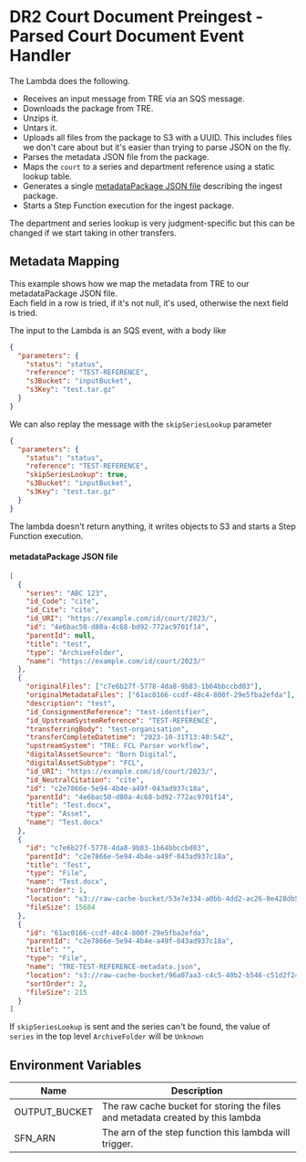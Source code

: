 # DR2 Court Document Preingest - Parsed Court Document Event Handler

The Lambda does the following.

- Receives an input message from TRE via an SQS message.
- Downloads the package from TRE.
- Unzips it.
- Untars it.
- Uploads all files from the package to S3 with a UUID. This includes files we don't care about but it's easier than
  trying to parse JSON on the fly.
- Parses the metadata JSON file from the package.
- Maps the `court` to a series and department reference using a static lookup table.
- Generates a single [metadataPackage JSON file](/docs/metadataPackage.md) describing the ingest package.
- Starts a Step Function execution for the ingest package.

The department and series lookup is very judgment-specific but this can be changed if we start taking in other
transfers.

## Metadata Mapping

This example shows how we map the metadata from TRE to our metadataPackage JSON file.  
Each field in a row is tried, if it's not null, it's used, otherwise the next field is tried.

The input to the Lambda is an SQS event, with a body like

```json
{
  "parameters": {
    "status": "status",
    "reference": "TEST-REFERENCE",
    "s3Bucket": "inputBucket",
    "s3Key": "test.tar.gz"
  }
}
```

We can also replay the message with the `skipSeriesLookup` parameter

```json
{
  "parameters": {
    "status": "status",
    "reference": "TEST-REFERENCE",
    "skipSeriesLookup": true,
    "s3Bucket": "inputBucket",
    "s3Key": "test.tar.gz"
  }
}
```

The lambda doesn't return anything, it writes objects to S3 and starts a Step Function execution.

#### metadataPackage JSON file

```json
[
  {
    "series": "ABC 123",
    "id_Code": "cite",
    "id_Cite": "cite",
    "id_URI": "https://example.com/id/court/2023/",
    "id": "4e6bac50-d80a-4c68-bd92-772ac9701f14",
    "parentId": null,
    "title": "test",
    "type": "ArchiveFolder",
    "name": "https://example.com/id/court/2023/"
  },
  {
    "originalFiles": ["c7e6b27f-5778-4da8-9b83-1b64bbccbd03"],
    "originalMetadataFiles": ["61ac0166-ccdf-48c4-800f-29e5fba2efda"],
    "description": "test",
    "id_ConsignmentReference": "test-identifier",
    "id_UpstreamSystemReference": "TEST-REFERENCE",
    "transferringBody": "test-organisation",
    "transferCompleteDatetime": "2023-10-31T13:40:54Z",
    "upstreamSystem": "TRE: FCL Parser workflow",
    "digitalAssetSource": "Born Digital",
    "digitalAssetSubtype": "FCL",
    "id_URI": "https://example.com/id/court/2023/",
    "id_NeutralCitation": "cite",
    "id": "c2e7866e-5e94-4b4e-a49f-043ad937c18a",
    "parentId": "4e6bac50-d80a-4c68-bd92-772ac9701f14",
    "title": "Test.docx",
    "type": "Asset",
    "name": "Test.docx"
  },
  {
    "id": "c7e6b27f-5778-4da8-9b83-1b64bbccbd03",
    "parentId": "c2e7866e-5e94-4b4e-a49f-043ad937c18a",
    "title": "Test",
    "type": "File",
    "name": "Test.docx",
    "sortOrder": 1,
    "location": "s3://raw-cache-bucket/53e7e334-a0bb-4dd2-ac26-0e428db56982",
    "fileSize": 15684
  },
  {
    "id": "61ac0166-ccdf-48c4-800f-29e5fba2efda",
    "parentId": "c2e7866e-5e94-4b4e-a49f-043ad937c18a",
    "title": "",
    "type": "File",
    "name": "TRE-TEST-REFERENCE-metadata.json",
    "location": "s3://raw-cache-bucket/96a07aa3-c4c5-40b2-b546-c51d2f24dce3",
    "sortOrder": 2,
    "fileSize": 215
  }
]
```

If `skipSeriesLookup` is sent and the series can't be found, the value of `series` in the top level `ArchiveFolder` will be `Unknown`

## Environment Variables

| Name          | Description                                                                    |
| ------------- | ------------------------------------------------------------------------------ |
| OUTPUT_BUCKET | The raw cache bucket for storing the files and metadata created by this lambda |
| SFN_ARN       | The arn of the step function this lambda will trigger.                         |
